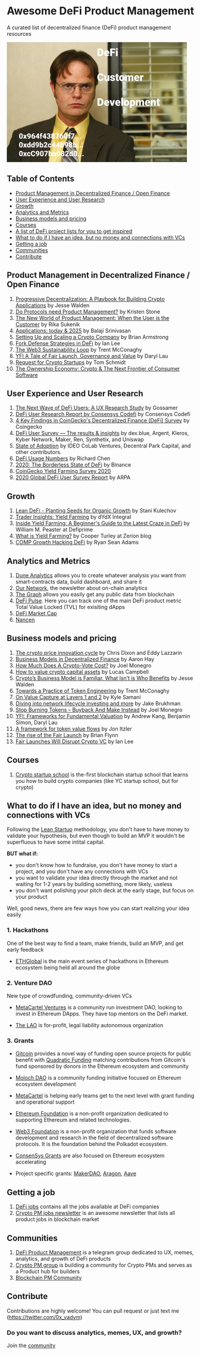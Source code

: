# Awesome DeFi Product Management
A curated list of decentralized finance (DeFi) product management resources 

![DeFi Cust Dev](defi_cust_dev.jpg)

## Table of Contents
- [Product Management in Decentralized Finance / Open Finance](#Product-Management-in-Decentralized-Finance--Open-Finance)
- [User Experience and User Research](#User-Experience-and-User-Research)
- [Growth](#Growth)
- [Analytics and Metrics](#Analytics-and-Metrics)
- [Business models and pricing](#Business-models-and-pricing)
- [Courses](#Courses)
- [A list of DeFi project lists for you to get inspired](#A-list-of-DeFi-project-lists-for-you-to-get-inspired)
- [What to do if I have an idea, but no money and connections with VCs](#What-to-do-if-I-have-an-idea-but-no-money-and-connections-with-VCs)
- [Getting a job](#Getting-a-job)
- [Communities](#Communities)
- [Contribute](#Contribute)

## Product Management in Decentralized Finance / Open Finance
1. [Progressive Decentralization: A Playbook for Building Crypto Applications](https://a16z.com/2020/01/09/progressive-decentralization-crypto-product-management/) by Jesse Walden
2. [Do Protocols need Product Management?](https://medium.com/swlh/do-protocols-need-product-management-6c597d65faad) by Kristen Stone
3. [The New World of Product Management: When the User is the Customer](https://medium.com/@rika.sukenik6/the-new-world-of-product-management-when-the-user-is-the-customer-c74beba7dfaf) by Rika Sukenik
4. [Applications: today & 2025](https://youtu.be/3jPYk7ucrjo) by Balaji Srinivasan
5. [Setting Up and Scaling a Crypto Company](https://youtu.be/VL5V16HAjYA) by Brian Armstrong
6. [Fork Defense Strategies in DeFi](https://bankless.substack.com/p/fork-defense-strategies-in-defi) by Ian Lee
7. [The Web3 Sustainability Loop](https://blog.oceanprotocol.com/the-web3-sustainability-loop-b2a4097a36e) by Trent McConaghy
8. [YFI A Tale of Fair Launch, Governance and Value](https://insights.deribit.com/market-research/yfi-a-tale-of-fair-launch-governance-and-value/) by Daryl Lau
9. [Request for Crypto Startups](https://medium.com/dragonfly-research/request-for-crypto-startups-ea6a520cac48) by Tom Schmidt
10. [The Ownership Economy: Crypto & The Next Frontier of Consumer Software](https://variant.fund/the-ownership-economy-crypto-and-consumer-software/)

## User Experience and User Research
1. [The Next Wave of DeFi Users: A UX Research Study](https://medium.com/usegossamer/the-next-wave-of-defi-users-a-ux-research-study-f20f180c23a1) by Gossamer
2. [DeFi User Research Report by Consensys Codefi](https://pages.consensys.net/codefi-def-user-research-report) by Consensys Codefi
3. [4 Key Findings in CoinGecko's Decentralized Finance (DeFi) Survey](https://www.coingecko.com/buzz/defi-survey) by Coingecko
4. [DeFi User Survey — The results & insights](https://medium.com/dexdotblue/defi-usage-survey-the-results-insights-b3481275019b) by dex.blue, Argent, Kleros, Kyber Network, Maker, Ren, Synthetix, and Uniswap
5. [State of Adoption](https://www.stateofcrypto.report/) by IDEO CoLab Ventures, Decentral Park Capital, and other contributors.
6. [DeFi Usage Numbers](https://thecontrol.co/defi-usage-numbers-7e5e2cd5ab2e) by Richard Chen
7. [2020: The Borderless State of DeFi](https://research.binance.com/analysis/2020-borderless-state-of-defi) by Binance
8. [CoinGecko Yield Farming Survey 2020](https://www.coingecko.com/buzz/yield-farming-survey-2020)
9. [2020 Global DeFi User Survey Report](https://medium.com/@arpa/2020-global-defi-user-survey-report-2c08cc59c192) by ARPA

## Growth
1. [Lean DeFi - Planting Seeds for Organic Growth](https://www.youtube.com/watch?v=eNZitmMoOQw) by Stani Kulechov
2. [Trader Insights: Yield Farming](https://integral.dydx.exchange/yield-farming/) by dYdX Integral
3. [Inside Yield Farming: A Beginner's Guide to the Latest Craze in DeFi](https://defiprime.com/defi-yield-farming) by William M. Peaster at Defiprime
4. [What is Yield Farming?](https://blog.zerion.io/what-is-yield-farming-d28bbdd2c724) by Cooper Turley at Zerion blog
5. [COMP Growth Hacking DeFi](https://bankless.substack.com/p/-comp-growth-hacking-defi) by Ryan Sean Adams

## Analytics and Metrics
1. [Dune Analytics](https://www.duneanalytics.com/) allows you to create whatever analysis you want from smart-contracts data, build dashboard, and share it
2. [Our Network](https://ournetwork.substack.com), the newsletter about on-chain analytics
3. [The Graph](https://thegraph.com/) allows you easily get any public data from blockchain
4. [DeFi Pulse](https://defipulse.com/). Here you can track one of the main DeFi product metric Total Value Locked (TVL) for exisiting dApps
5. [DeFi Market Cap](https://defimarketcap.io/) 
6. [Nancen](Nansen.ai)

## Business models and pricing
1. [The crypto price innovation cycle](https://a16z.com/2020/05/15/the-crypto-price-innovation-cycle/) by Chris Dixon and Eddy Lazzarin
2. [Business Models in Decentralized Finance](https://medium.com/coinmonks/business-models-in-decentralized-finance-d71604476825) by Aaron Hay
3. [How Much Does A Crypto-Vote Cost?](https://www.placeholder.vc/blog/2020/1/7/how-much-does-a-crypto-vote-cost) by Joel Monegro
4. [How to value crypto capital assets](https://bankless.substack.com/p/how-to-value-crypto-capital-assets) by Lucas Campbell
5. [Crypto’s Business Model is Familiar. What Isn’t is Who Benefits](https://a16z.com/2020/04/08/crypto-network-effects/) by Jesse Walden
5. [Towards a Practice of Token Engineering](https://blog.oceanprotocol.com/towards-a-practice-of-token-engineering-b02feeeff7ca) by 
Trent McConaghy
6. [On Value Capture at Layers 1 and 2](https://multicoin.capital/2019/03/14/on-value-capture-at-layers-1-and-2/) by Kyle Samani
7. [Diving into network lifecycle investing and more](https://blog.coinfund.io/diving-into-network-lifecycle-investing-and-more-bd44a1a94e1aP) by Jake Brukhman
8. [Stop Burning Tokens – Buyback And Make Instead](https://www.placeholder.vc/blog/2020/9/17/stop-burning-tokens-buyback-and-make-instead) by Joel Monegro
9. [YFI: Frameworks for Fundamental Valuation](https://www.mechanism.capital/yfi-frameworks-for-fundamental-valuation/) by Andrew Kang, Benjamin Simon, Daryl Lau
10. [A framework for token value flows](https://bankless.substack.com/p/a-framework-for-token-value-flows) by Jon Itzler
11. [The rise of the Fair Launch](https://jammsession.substack.com/p/the-rise-of-the-fair-launch) by Brian Flynn
12. [Fair Launches Will Disrupt Crypto VC](https://synthesis.substack.com/p/fair-launches-will-disrupt-crypto) by Ian Lee

## Courses
1. [Crypto startup school](https://a16z.com/crypto-startup-school/) is the-first blockchain startup school that learns you how to build crypto companies (like YC startup school, but for crypto)

## What to do if I have an idea, but no money and connections with VCs
Following the [Lean Startup](http://theleanstartup.com/principles) methodology, you don't have to have money to validate your hypothesis, but even though to build an MVP it wouldn't be superfluous to have some intital capital.

**BUT what if:**

- you don't know how to fundraise, you don't have money to start a project, and you don't have any connections with VCs
- you want to validate your idea directly through the market and not waiting for 1-2 years by building something, more likely, useless
- you don't want polishing your pitch deck at the early stage, but focus on your product

Well, good news, there are few ways how you can start realizing your idea easily

### 1. Hackathons

One of the best way to find a team, make friends, build an MVP, and get early feedback

- [ETHGlobal](https://www.ethglobal.co/#) is the main event series of hackathons in Ethereum ecosystem being held all around the globe

### 2. Venture DAO

New type of crowdfunding, community-driven VCs

- [MetaCartel Ventures](https://metacartel.xyz/) is a community run investment DAO, looking to invest in Ethereum DApps. They have top mentors on the DeFi market.

- [The LAO](https://www.thelao.io/) is for-profit, legal liability autonomous organization


### 3. Grants

- [Gitcoin](https://gitcoin.co/grants/) provides a novel  way of funding open source projects for public benefit with [Quadratic Funding](https://papers.ssrn.com/sol3/papers.cfm?abstract_id=3243656) matching contributions from Gitcoin's fund sponsored by donors in the Ethereum ecosystem and community

- [Moloch DAO](https://www.molochdao.com/) is a community funding initiative focused on Ethereum ecosystem development

- [MetaCartel](https://www.metacartel.org/) is helping early teams get to the next level with grant funding and operational support

- [Ethereum Foundation](https://ethereum.org/foundation/) is a non-profit organization dedicated to supporting Ethereum and related technologies.

- [Web3 Foundation](https://web3.foundation/grants/) is a non-profit organization that funds software development and research in the field of decentralized software protocols. It is the foundation behind the Polkadot ecosystem.

- [ConsenSys Grants](https://consensys.net/grants/) are also focused on Ethereum ecosystem accelerating 

- Project specific grants: [MakerDAO](https://community-development.makerdao.com/grants), [Aragon](https://github.com/aragon/nest), [Aave](https://medium.com/aave/aave-ecosystem-grants-88260ede1485)

## Getting a job
1. [DeFi jobs](https://www.defi.jobs/) contains all the jobs available at DeFi companies
2. [Crypto PM jobs newsletter](https://blockchainpm.substack.com/) is an awesome newsletter that lists all product jobs in blockchain market

## Communities
1. [DeFi Product Management](https://t.me/defiPM) is a telegram group dedicated to UX, memes, analytics, and growth of DeFi products
2. [Crypto PM group](https://discord.com/invite/sv7YYW8) is building a community for Crypto PMs and serves as a Product hub for builders
3. [Blockchain PM Community](https://t.me/BlockchainPMCommunity)

## Contribute
Contributions are highly welcome! You can pull request or just text me (https://twitter.com/0x_vadym)

### Do you want to discuss analytics, memes, UX, and growth?
Join the [community](https://t.me/defiPM)
